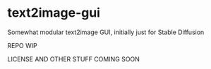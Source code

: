 # text2image-gui
Somewhat modular text2image GUI, initially just for Stable Diffusion

REPO WIP

LICENSE AND OTHER STUFF COMING SOON
